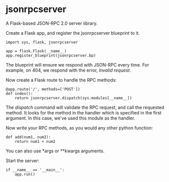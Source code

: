 jsonrpcserver
=============

A Flask-based JSON-RPC 2.0 server library.

Create a Flask app, and register the jsonrpcserver blueprint to it.

    import sys, flask, jsonrpcserver

    app = flask.Flask(__name__)
    app.register_blueprint(jsonrpcserver.bp)

The blueprint will ensure we respond with JSON-RPC every time. For example, on
404, we respond with the error, *Invalid request*.

Now create a Flask route to handle the RPC methods:

    @app.route('/', methods=['POST'])
    def index():
        return jsonrpcserver.dispatch(sys.modules[__name__])

The *dispatch* command will validate the RPC request, and call the requested
method. It looks for the method in the handler which is specified in the first
argument. In this case, we've used this module as the handler.

Now write your RPC methods, as you would any other python function:

    def add(num1, num2):
        return num1 + num2

You can also use \*args or \*\*kwargs arguments.

Start the server:

    if __name__ == '__main__':
        app.run()
